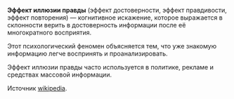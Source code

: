 **Эффект иллюзии правды** (эффект достоверности, эффект правдивости, эффект повторения) — когнитивное искажение, которое выражается в склонности верить в достоверность информации после её многократного восприятия.

Этот психологический феномен объясняется тем, что уже знакомую информацию легче воспринять и проанализировать.

Эффект иллюзии правды часто используется в политике, рекламе и средствах массовой информации.

Источник [wikipedia](https://ru.wikipedia.org/wiki/%D0%AD%D1%84%D1%84%D0%B5%D0%BA%D1%82_%D0%B8%D0%BB%D0%BB%D1%8E%D0%B7%D0%B8%D0%B8_%D0%BF%D1%80%D0%B0%D0%B2%D0%B4%D1%8B).